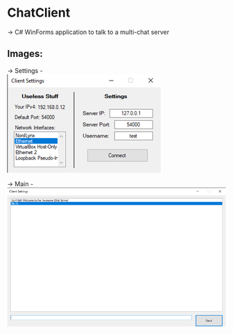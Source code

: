 # ChatClient
-> C# WinForms application to talk to a multi-chat server
## Images:    
-> Settings -         
![alt text](https://github.com/Wtf-Is-This-x1337/ChatClient/blob/main/images/settings.png?raw=true)
              
-> Main -         
![alt text](https://github.com/Wtf-Is-This-x1337/ChatClient/blob/main/images/main.png?raw=true)         
          
